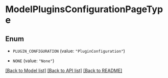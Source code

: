 # ModelPluginsConfigurationPageType

## Enum


* `PLUGIN_CONFIGURATION` (value: `"PluginConfiguration"`)

* `NONE` (value: `"None"`)


[[Back to Model list]](../README.md#documentation-for-models) [[Back to API list]](../README.md#documentation-for-api-endpoints) [[Back to README]](../README.md)


